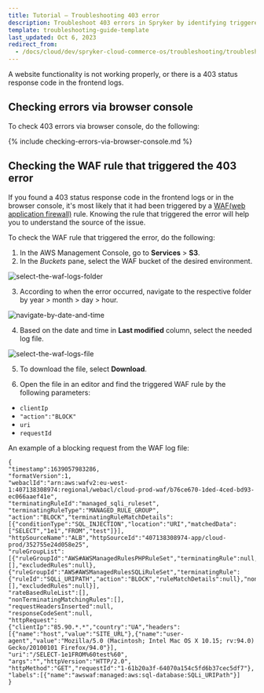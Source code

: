```yaml
---
title: Tutorial — Troubleshooting 403 error
description: Troubleshoot 403 errors in Spryker by identifying triggered WAF rules, with steps to analyze logs and resolve access restrictions efficiently.
template: troubleshooting-guide-template
last_updated: Oct 6, 2023
redirect_from:
  - /docs/cloud/dev/spryker-cloud-commerce-os/troubleshooting/troubleshooting-tutorials/tutorial-troubleshooting-403-error.html
---
```

A website functionality is not working properly, or there is a 403 status response code in the frontend logs.

## Checking errors via browser console

To check 403 errors via browser console, do the following:

{% include checking-errors-via-browser-console.md %} <!-- To edit, see /_includes/checking-errors-via-browser-console.md -->

## Checking the WAF rule that triggered the 403 error

If you found a 403 status response code in the frontend logs or in the browser console, it's most likely that it had been triggered by a [WAF(web application firewall)](https://docs.aws.amazon.com/waf/latest/developerguide/waf-chapter.html) rule. Knowing the rule that triggered the error will help you to understand the source of the issue.  

To check the WAF rule that triggered the error, do the following:

1. In the AWS Management Console, go to **Services** > **S3**.
2. In the *Buckets* pane, select the WAF bucket of the desired environment.

![select-the-waf-logs-folder](https://spryker.s3.eu-central-1.amazonaws.com/docs/cloud/spryker-cloud-commerce-os/troubleshooting/troubleshooting-tutorials/tutorial-troubleshooting-403-error.md/select-the-waf-logs-folder.png)

3. According to when the error occurred, navigate to the respective folder by year > month > day > hour.

![navigate-by-date-and-time](https://spryker.s3.eu-central-1.amazonaws.com/docs/cloud/spryker-cloud-commerce-os/troubleshooting/troubleshooting-tutorials/tutorial-troubleshooting-403-error.md/navigate-by-date-and-time.png)

4. Based on the date and time in **Last modified** column, select the needed log file.

![select-the-waf-logs-file](https://spryker.s3.eu-central-1.amazonaws.com/docs/cloud/spryker-cloud-commerce-os/troubleshooting/troubleshooting-tutorials/tutorial-troubleshooting-403-error.md/select-the-waf-logs-file.png)

5. To download the file, select **Download**.

6. Open the file in an editor and find the triggered WAF rule by the following parameters:
- `clientIp`
- `"action":"BLOCK"`
- `uri`
- `requestId`

An example of a blocking request from the WAF log file:


```
{
"timestamp":1639057983286,
"formatVersion":1,
"webaclId":"arn:aws:wafv2:eu-west-1:407138308974:regional/webacl/cloud-prod-waf/b76ce670-1ded-4ced-bd93-ec066aaef41e",
"terminatingRuleId":"managed_sqli_ruleset",
"terminatingRuleType":"MANAGED_RULE_GROUP",
"action":"BLOCK","terminatingRuleMatchDetails":[{"conditionType":"SQL_INJECTION","location":"URI","matchedData":["SELECT","1e1","FROM","test"]}],
"httpSourceName":"ALB","httpSourceId":"407138308974-app/cloud-prod/352755e24d058e25",
"ruleGroupList":[{"ruleGroupId":"AWS#AWSManagedRulesPHPRuleSet","terminatingRule":null,"nonTerminatingMatchingRules":[],"excludedRules":null},{"ruleGroupId":"AWS#AWSManagedRulesSQLiRuleSet","terminatingRule":{"ruleId":"SQLi_URIPATH","action":"BLOCK","ruleMatchDetails":null},"nonTerminatingMatchingRules":[],"excludedRules":null}],
"rateBasedRuleList":[],
"nonTerminatingMatchingRules":[],
"requestHeadersInserted":null,
"responseCodeSent":null,
"httpRequest":
{"clientIp":"85.90.*.*","country":"UA","headers":[{"name":"host","value":"SITE_URL"},{"name":"user-agent","value":"Mozilla/5.0 (Macintosh; Intel Mac OS X 10.15; rv:94.0) Gecko/20100101 Firefox/94.0"}],
"uri":"/SELECT-1e1FROM%60test%60",
"args":"","httpVersion":"HTTP/2.0",
"httpMethod":"GET","requestId":"1-61b20a3f-64070a154c5fd6b37cec5df7"},
"labels":[{"name":"awswaf:managed:aws:sql-database:SQLi_URIPath"}]
}

```
